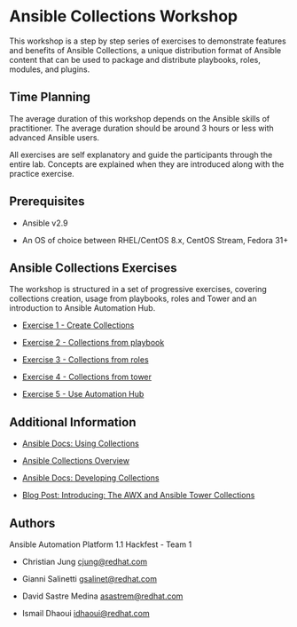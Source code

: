 # Ansible Collections Workshop

This workshop is a step by step series of exercises to demonstrate
features and benefits of Ansible Collections, a unique distribution
format of Ansible content that can be used to package and distribute
playbooks, roles, modules, and plugins.

## Time Planning

The average duration of this workshop depends on the Ansible skills of
practitioner. The average duration should be around 3 hours or less with
advanced Ansible users.

All exercises are self explanatory and guide the participants through the entire lab.
Concepts are explained when they are introduced along with the practice exercise.

## Prerequisites

- Ansible v2.9

- An OS of choice between RHEL/CentOS 8.x, CentOS Stream, Fedora 31+

## Ansible Collections Exercises

The workshop is structured in a set of progressive exercises, covering collections creation,
usage from playbooks, roles and Tower and an introduction to Ansible Automation Hub.

- [Exercise 1 - Create Collections](./1-create-collections)

- [Exercise 2 - Collections from playbook](./2-collections-from-playbook)

- [Exercise 3 - Collections from roles](./3-collections-from-roles)

- [Exercise 4 - Collections from tower](./4-collections-from-tower)

- [Exercise 5 - Use Automation Hub](./5-use-automation-hub)

## Additional Information

- [Ansible Docs: Using Collections](https://docs.ansible.com/ansible/latest/user_guide/collections_using.html)

- [Ansible Collections Overview](https://github.com/ansible-collections/overview)

- [Ansible Docs: Developing Collections](https://docs.ansible.com/ansible/devel/dev_guide/developing_collections.html)

- [Blog Post: Introducing: The AWX and Ansible Tower Collections](https://www.ansible.com/blog/introducing-the-awx-collection)

## Authors

Ansible Automation Platform 1.1 Hackfest - Team 1

- Christian Jung <cjung@redhat.com>

- Gianni Salinetti <gsalinet@redhat.com>

- David Sastre Medina <asastrem@redhat.com>

- Ismail Dhaoui <idhaoui@redhat.com>

